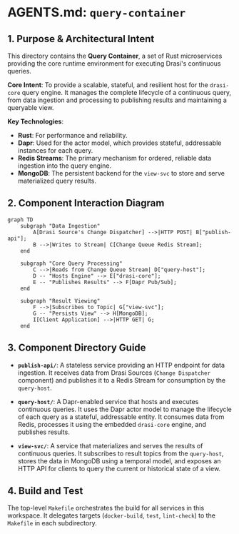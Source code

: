 # AGENTS.md: `query-container`

## 1. Purpose & Architectural Intent

This directory contains the **Query Container**, a set of Rust microservices providing the core runtime environment for executing Drasi's continuous queries.

**Core Intent**: To provide a scalable, stateful, and resilient host for the `drasi-core` query engine. It manages the complete lifecycle of a continuous query, from data ingestion and processing to publishing results and maintaining a queryable view.

**Key Technologies**:
-   **Rust**: For performance and reliability.
-   **Dapr**: Used for the actor model, which provides stateful, addressable instances for each query.
-   **Redis Streams**: The primary mechanism for ordered, reliable data ingestion into the query engine.
-   **MongoDB**: The persistent backend for the `view-svc` to store and serve materialized query results.

## 2. Component Interaction Diagram

```mermaid
graph TD
    subgraph "Data Ingestion"
        A[Drasi Source's Change Dispatcher] -->|HTTP POST| B["publish-api"];
        B -->|Writes to Stream| C[Change Queue Redis Stream];
    end

    subgraph "Core Query Processing"
        C -->|Reads from Change Queue Stream| D["query-host"];
        D -- "Hosts Engine" --> E["drasi-core"];
        E -- "Publishes Results" --> F[Dapr Pub/Sub];
    end

    subgraph "Result Viewing"
        F -->|Subscribes to Topic| G["view-svc"];
        G -- "Persists View" --> H[MongoDB];
        I[Client Application] -->|HTTP GET| G;
    end
```

## 3. Component Directory Guide

-   **`publish-api/`**: A stateless service providing an HTTP endpoint for data ingestion. It receives data from Drasi Sources (`Change Dispatcher` component) and publishes it to a Redis Stream for consumption by the `query-host`.

-   **`query-host/`**: A Dapr-enabled service that hosts and executes continuous queries. It uses the Dapr actor model to manage the lifecycle of each query as a stateful, addressable entity. It consumes data from Redis, processes it using the embedded `drasi-core` engine, and publishes results.

-   **`view-svc/`**: A service that materializes and serves the results of continuous queries. It subscribes to result topics from the `query-host`, stores the data in MongoDB using a temporal model, and exposes an HTTP API for clients to query the current or historical state of a view.

## 4. Build and Test

The top-level `Makefile` orchestrates the build for all services in this workspace. It delegates targets (`docker-build`, `test`, `lint-check`) to the `Makefile` in each subdirectory.